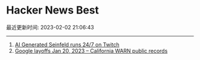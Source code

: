 # Hacker News Best

最近更新时间: 2023-02-02 21:06:43

--- 
1. [AI Generated Seinfeld runs 24/7 on Twitch](https://www.twitch.tv/watchmeforever) 
2. [Google layoffs Jan 20, 2023 – California WARN public records](https://airtable.cool/shrF23JdDHMQ3QDyw) 
